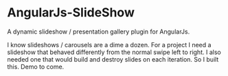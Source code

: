 AngularJs-SlideShow
===================

A dynamic slideshow / presentation gallery plugin for AngularJs.

I know slideshows / carousels are a dime a dozen. For a project I need a slideshow that behaved differently from the normal swipe left to right. I also needed one that would build and destroy slides on each iteration. So I built this. Demo to come.
